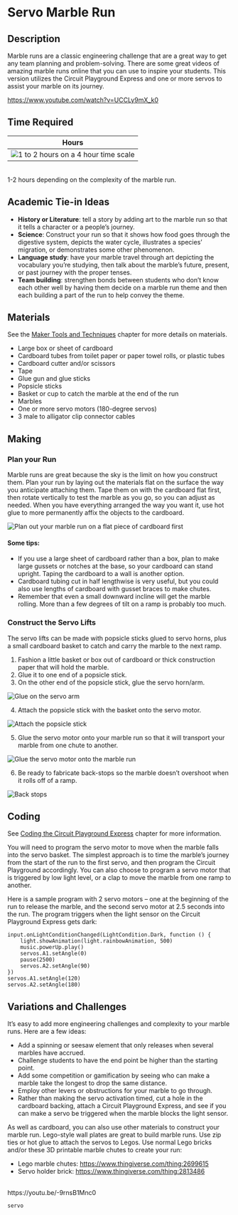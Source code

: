 # Servo Marble Run 

## Description

Marble runs are a classic engineering challenge that are a great way to get any team planning and problem-solving. There are some great videos of amazing marble runs online that you can use to inspire your students. This version utilizes the Circuit Playground Express and one or more servos to assist your marble on its journey.

https://www.youtube.com/watch?v=UCCLy9mX_k0

## Time Required

| Hours |
|-|
| ![1 to 2 hours on a 4 hour time scale](/static/courses/maker/projects/common/1-to-2-hours.png) |
<br/>
1-2 hours depending on the complexity of the marble run.

## Academic Tie-in Ideas

* **History or Literature**: tell a story by adding art to the marble run so that it tells a character or a people’s journey.
* **Science**: Construct your run so that it shows how food goes through the digestive system, depicts the water cycle, illustrates a species’ migration, or demonstrates some other phenomenon.
* **Language study**: have your marble travel through art depicting the vocabulary you’re studying, then talk about the marble’s future, present, or past journey with the proper tenses.
* **Team building**: strengthen bonds between students who don’t know each other well by having them decide on a marble run theme and then each building a part of the run to help convey the theme.

## Materials

See the [Maker Tools and Techniques](/courses/maker/general/maker-tools-techniques) chapter for more details on materials.

* Large box or sheet of cardboard
* Cardboard tubes from toilet paper or paper towel rolls, or plastic tubes
* Cardboard cutter and/or scissors
* Tape
* Glue gun and glue sticks
* Popsicle sticks
* Basket or cup to catch the marble at the end of the run
* Marbles
* One or more servo motors (180-degree servos)
* 3 male to alligator clip connector cables

## Making

### Plan your Run

Marble runs are great because the sky is the limit on how you construct them. Plan your run by laying out the materials flat on the surface the way you anticipate attaching them. Tape them on with the cardboard flat first, then rotate vertically to test the marble as you go, so you can adjust as needed. When you have everything arranged the way you want it, use hot glue to more permanently affix the objects to the cardboard.

![Plan out your marble run on a flat piece of cardboard first](/static/courses/maker/projects/marble-run/marble-making1.jpg)

#### Some tips:

* If you use a large sheet of cardboard rather than a box, plan to make large gussets or notches at the base, so your cardboard can stand upright. Taping the cardboard to a wall is another option.
* Cardboard tubing cut in half lengthwise is very useful, but you could also use lengths of cardboard with gusset braces to make chutes.
* Remember that even a small downward incline will get the marble rolling. More than a few degrees of tilt on a ramp is probably too much.

### Construct the Servo Lifts

The servo lifts can be made with popsicle sticks glued to servo horns, plus a small cardboard basket to catch and carry the marble to the next ramp.

1. Fashion a little basket or box out of cardboard or thick construction paper that will hold the marble.
2. Glue it to one end of a popsicle stick.
3. On the other end of the popsicle stick, glue the servo horn/arm.

![Glue on the servo arm](/static/courses/maker/projects/marble-run/marble-making2.jpg)

4. Attach the popsicle stick with the basket onto the servo motor.

![Attach the popsicle stick](/static/courses/maker/projects/marble-run/marble-making3.jpg)

5. Glue the servo motor onto your marble run so that it will transport your marble from one chute to another.

![Glue the servo motor onto the marble run](/static/courses/maker/projects/marble-run/marble-making4.jpg)

6. Be ready to fabricate back-stops so the marble doesn’t overshoot when it rolls off of a ramp.

![Back stops](/static/courses/maker/projects/marble-run/marble-making5.jpg)

## Coding

See [Coding the Circuit Playground Express](/courses/maker/general/coding) chapter for more information.

You will need to program the servo motor to move when the marble falls into the servo basket. The simplest approach is to time the marble’s journey from the start of the run to the first servo, and then program the Circuit Playground accordingly. You can also choose to program a servo motor that is triggered by low light level, or a clap to move the marble from one ramp to another.

Here is a sample program with 2 servo motors – one at the beginning of the run to release the marble, and the second servo motor at 2.5 seconds into the run. The program triggers when the light sensor on the Circuit Playground Express gets dark:

```blocks
input.onLightConditionChanged(LightCondition.Dark, function () {
    light.showAnimation(light.rainbowAnimation, 500)
    music.powerUp.play()
    servos.A1.setAngle(0) 
    pause(2500)
    servos.A2.setAngle(90)
})
servos.A1.setAngle(120)
servos.A2.setAngle(180)
```

## Variations and Challenges

It’s easy to add more engineering challenges and complexity to your marble runs. Here are a few ideas:

* Add a spinning or seesaw element that only releases when several marbles have accrued.
* Challenge students to have the end point be higher than the starting point.
* Add some competition or gamification by seeing who can make a marble take the longest to drop the same distance.
* Employ other levers or obstructions for your marble to go through.
* Rather than making the servo activation timed, cut a hole in the cardboard backing, attach a Circuit Playground Express, and see if you can make a servo be triggered when the marble blocks the light sensor.

As well as cardboard, you can also use other materials to construct your marble run. Lego-style wall plates are great to build marble runs. Use zip ties or hot glue to attach the servos to Legos. Use normal Lego bricks and/or these 3D printable marble chutes to create your run:

* Lego marble chutes: https://www.thingiverse.com/thing:2699615
* Servo holder brick: https://www.thingiverse.com/thing:2813486

<br/>
https://youtu.be/-9rnsB1Mnc0

```package
servo
```